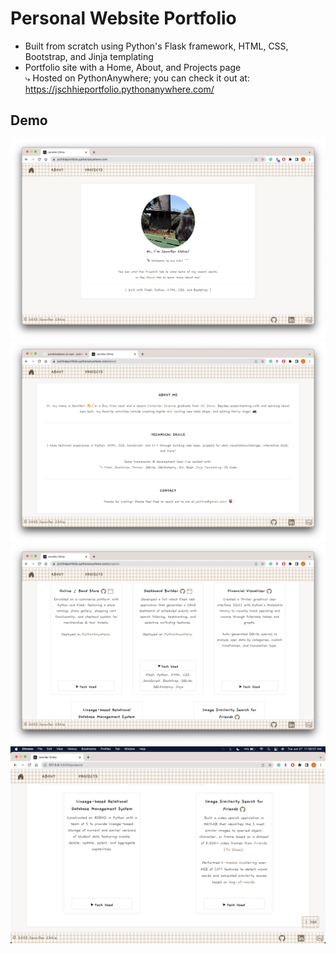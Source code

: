 # Personal Website Portfolio

* Built from scratch using Python's Flask framework, HTML, CSS, Bootstrap, and Jinja templating
* Portfolio site with a Home, About, and Projects page
<br>⤷ Hosted on PythonAnywhere; you can check it out at: https://jschhieportfolio.pythonanywhere.com/ 

## Demo
<img src="https://github.com/jschhie/portfolio/blob/main/demo/home.png" alt="Personal website portfolio Home Page">

<img src="https://github.com/jschhie/portfolio/blob/main/demo/new-about.png" alt="About Page">

<img src="https://github.com/jschhie/portfolio/blob/main/demo/projects1.png" alt="Projects Page, with project descriptions and links">

<img src="https://github.com/jschhie/portfolio/blob/main/demo/backtoTop.png" alt="Projects Page (continued), with additional project descriptions and links">
